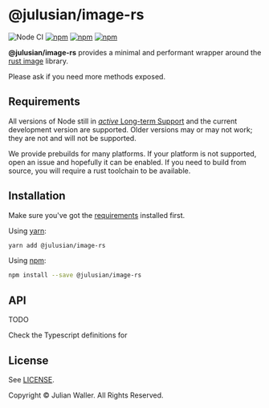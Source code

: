 # @julusian/image-rs

![Node CI](https://github.com/Julusian/node-image-rs/workflows/CI/badge.svg)
[![npm](https://img.shields.io/npm/v/@julusian/image-rs.svg)](https://www.npmjs.com/package/@julusian/image-rs)
[![npm](https://img.shields.io/npm/dm/@julusian/image-rs.svg)](https://www.npmjs.com/package/@julusian/image-rs)
[![npm](https://img.shields.io/npm/l/@julusian/image-rs.svg)](LICENSE)


**@julusian/image-rs** provides a minimal and performant wrapper around the [rust image](https://github.com/image-rs/image) library.

Please ask if you need more methods exposed.

## Requirements

All versions of Node still in [*active* Long-term Support](https://github.com/nodejs/LTS#lts-schedule) and the current development version are supported. Older versions may or may not work; they are not and will not be supported.

We provide prebuilds for many platforms. If your platform is not supported, open an issue and hopefully it can be enabled. If you need to build from source, you will require a rust toolchain to be available.


## Installation

Make sure you've got the [requirements](#requirements) installed first.

Using [yarn](https://yarnpkg.com/):

```sh
yarn add @julusian/image-rs
```

Using [npm](https://www.npmjs.com/):

```sh
npm install --save @julusian/image-rs
```

## API

TODO

Check the Typescript definitions for 


## License

See [LICENSE](LICENSE).

Copyright © Julian Waller. All Rights Reserved.